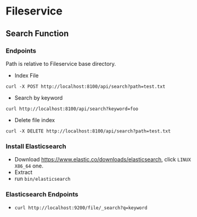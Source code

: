 # Fileservice
## Search Function
### Endpoints
Path is relative to Fileservice base directory.
* Index File
```shell script
curl -X POST http://localhost:8100/api/search?path=test.txt
```
* Search by keyword
```shell script
curl http://localhost:8100/api/search?keyword=foo
```
* Delete file index
```shell script
curl -X DELETE http://localhost:8100/api/search?path=test.txt
```

### Install Elasticsearch
* Download <https://www.elastic.co/downloads/elasticsearch>, click `LINUX X86_64` one.
* Extract
* run `bin/elasticsearch`

### Elasticsearch Endpoints
* `curl http://localhost:9200/file/_search?q=keyword`
